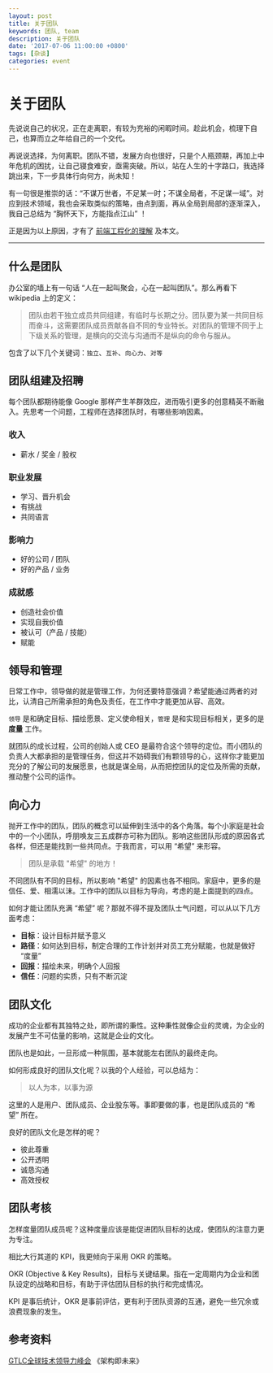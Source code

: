 ```yaml
---
layout: post
title: 关于团队
keywords: 团队, team
description: 关于团队
date: '2017-07-06 11:00:00 +0800'
tags: [杂谈]
categories: event
---
```


# 关于团队

先说说自己的状况，正在走离职，有较为充裕的闲暇时间。趁此机会，梳理下自己，也算而立之年给自己的一个交代。

再说说选择，为何离职。团队不错，发展方向也很好，只是个人瓶颈期，再加上中年危机的困扰，让自己寝食难安，亟需突破。所以，站在人生的十字路口，我选择跳出来，下一步具体行向何方，尚未知！

有一句很是推崇的话：“不谋万世者，不足某一时；不谋全局者，不足谋一域”。对应到技术领域，我也会采取类似的策略，由点到面，再从全局到局部的逐渐深入，我自己总结为 “胸怀天下，方能指点江山” ！

正是因为以上原因，才有了 [前端工程化的理解](http://front-ender.me//architecture/front-end-engineering.html) 及本文。

--------------------------------------------------------------------------------

## 什么是团队

办公室的墙上有一句话 “人在一起叫聚会，心在一起叫团队”。那么再看下 wikipedia 上的定义：

> 团队由若干独立成员共同组建，有临时与长期之分。团队要为某一共同目标而奋斗，这需要团队成员贡献各自不同的专业特长。对团队的管理不同于上下级关系的管理，是横向的交流与沟通而不是纵向的命令与服从。

包含了以下几个关键词：`独立`、`互补`、`向心力`、`对等`


## 团队组建及招聘

每个团队都期待能像 Google 那样产生羊群效应，进而吸引更多的创意精英不断融入。先思考一个问题，工程师在选择团队时，有哪些影响因素。

### 收入

- 薪水 / 奖金  / 股权

### 职业发展

- 学习、晋升机会
- 有挑战
- 共同语言

### 影响力

- 好的公司 / 团队
- 好的产品 / 业务

### 成就感

- 创造社会价值
- 实现自我价值
- 被认可（产品 / 技能）
- 赋能


## 领导和管理

日常工作中，领导做的就是管理工作，为何还要特意强调？希望能通过两者的对比，认清自己所需承担的角色及责任，在工作中才能更加从容、高效。

`领导` 是和确定目标、描绘愿景、定义使命相关，`管理` 是和实现目标相关，更多的是 **度量** 工作。

就团队的成长过程，公司的创始人或 CEO 是最符合这个领导的定位。而小团队的负责人大都承担的是管理任务，但这并不妨碍我们有颗领导的心，这样你才能更加充分的了解公司的发展愿景，也就是谋全局，从而把控团队的定位及所需的贡献，推动整个公司的运作。


## 向心力

抛开工作中的团队，团队的概念可以延伸到生活中的各个角落。每个小家庭是社会中的一个小团队，呼朋唤友三五成群亦可称为团队。影响这些团队形成的原因各式各样，但还是能找到一些共同点。于我而言，可以用 “希望” 来形容。

> 团队是承载 "希望" 的地方！

不同团队有不同的目标，所以影响 "希望" 的因素也各不相同。家庭中，更多的是信任、爱、相濡以沫。工作中的团队以目标为导向，考虑的是上面提到的四点。

如何才能让团队充满 “希望” 呢？那就不得不提及团队士气问题，可以从以下几方面考虑：

- **目标**：设计目标并赋予意义
- **路径**：如何达到目标，制定合理的工作计划并对员工充分赋能，也就是做好 “度量”
- **回报**：描绘未来，明确个人回报
- **信任**：问题的实质，只有不断沉淀


## 团队文化

成功的企业都有其独特之处，即所谓的秉性。这种秉性就像企业的灵魂，为企业的发展产生不可估量的影响，这就是企业的文化。

团队也是如此，一旦形成一种氛围，基本就能左右团队的最终走向。

如何形成良好的团队文化呢？以我的个人经验，可以总结为：

> 以人为本，以事为源

这里的人是用户、团队成员、企业股东等。事即要做的事，也是团队成员的 “希望” 所在。

良好的团队文化是怎样的呢？

- 彼此尊重
- 公开透明
- 诚恳沟通
- 高效授权


## 团队考核

怎样度量团队成员呢？这种度量应该是能促进团队目标的达成，使团队的注意力更为专注。

相比大行其道的 KPI，我更倾向于采用 OKR 的策略。

OKR (Objective & Key Results)，目标与关键结果。指在一定周期内为企业和团队设定的战略和目标，有助于评估团队目标的执行和完成情况。

KPI 是事后统计，OKR 是事前评估，更有利于团队资源的互通，避免一些冗余或浪费现象的发生。


## 参考资料

[GTLC全球技术领导力峰会](http://gtlc.geekbang.org/)
《架构即未来》
